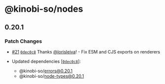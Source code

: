 # @kinobi-so/nodes

## 0.20.1

### Patch Changes

- [#21](https://github.com/kinobi-so/kinobi/pull/21) [`0dec0c8`](https://github.com/kinobi-so/kinobi/commit/0dec0c8fff5e80fafc964416058e4ddf1db2bda0) Thanks [@lorisleiva](https://github.com/lorisleiva)! - Fix ESM and CJS exports on renderers

- Updated dependencies [[`0dec0c8`](https://github.com/kinobi-so/kinobi/commit/0dec0c8fff5e80fafc964416058e4ddf1db2bda0)]:
  - @kinobi-so/errors@0.20.1
  - @kinobi-so/node-types@0.20.1
